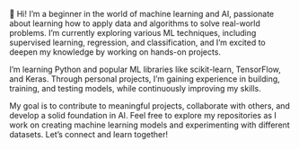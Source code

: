 👋 Hi! I’m a beginner in the world of machine learning and AI, passionate about learning how to apply data and algorithms to solve real-world problems. I’m currently exploring various ML techniques, including supervised learning, regression, and classification, and I’m excited to deepen my knowledge by working on hands-on projects.

I’m learning Python and popular ML libraries like scikit-learn, TensorFlow, and Keras. Through personal projects, I’m gaining experience in building, training, and testing models, while continuously improving my skills.

My goal is to contribute to meaningful projects, collaborate with others, and develop a solid foundation in AI. Feel free to explore my repositories as I work on creating machine learning models and experimenting with different datasets. Let’s connect and learn together!
<!---
Shourya-gupta-01/Shourya-gupta-01 is a ✨ special ✨ repository because its `README.md` (this file) appears on your GitHub profile.
You can click the Preview link to take a look at your changes.
--->
